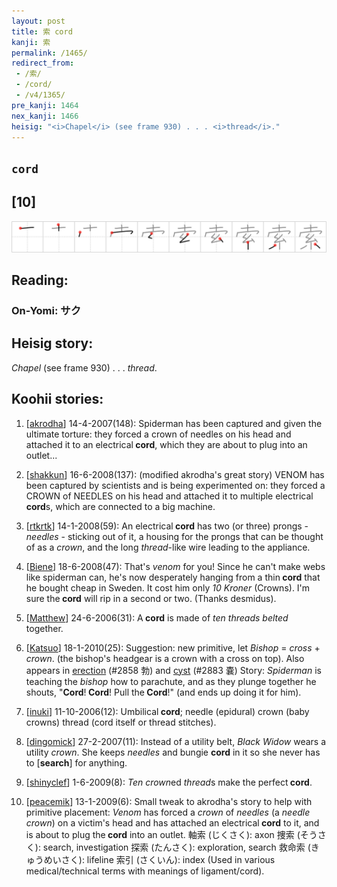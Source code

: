 ```yaml
---
layout: post
title: 索 cord
kanji: 索
permalink: /1465/
redirect_from:
 - /索/
 - /cord/
 - /v4/1365/
pre_kanji: 1464
nex_kanji: 1466
heisig: "<i>Chapel</i> (see frame 930) . . . <i>thread</i>."
---
```


## `cord`

## [10]

<div class="stroke"><img src="../images/E7B4A2.png" /></div>

## Reading:

### On-Yomi: サク

## Heisig story:

<i>Chapel</i> (see frame 930) . . . <i>thread</i>.

## Koohii stories:

1) [<a href="http://kanji.koohii.com/profile/akrodha">akrodha</a>] 14-4-2007(148): Spiderman has been captured and given the ultimate torture: they forced a crown of needles on his head and attached it to an electrical<strong> cord</strong>, which they are about to plug into an outlet...

2) [<a href="http://kanji.koohii.com/profile/shakkun">shakkun</a>] 16-6-2008(137): (modified akrodha&#039;s great story) VENOM has been captured by scientists and is being experimented on: they forced a CROWN of NEEDLES on his head and attached it to multiple electrical<strong> cord</strong>s, which are connected to a big machine.

3) [<a href="http://kanji.koohii.com/profile/rtkrtk">rtkrtk</a>] 14-1-2008(59): An electrical<strong> cord</strong> has two (or three) prongs - <em>needles</em> - sticking out of it, a housing for the prongs that can be thought of as a <em>crown</em>, and the long <em>thread</em>-like wire leading to the appliance.

4) [<a href="http://kanji.koohii.com/profile/Biene">Biene</a>] 18-6-2008(47): That&#039;s <em>venom</em> for you! Since he can&#039;t make webs like spiderman can, he&#039;s now desperately hanging from a thin<strong> cord</strong> that he bought cheap in Sweden. It cost him only <em>10 Kroner</em> (Crowns). I&#039;m sure the<strong> cord</strong> will rip in a second or two. (Thanks desmidus).

5) [<a href="http://kanji.koohii.com/profile/Matthew">Matthew</a>] 24-6-2006(31): A<strong> cord</strong> is made of <em>ten</em> <em>threads</em> <em>belted</em> together.

6) [<a href="http://kanji.koohii.com/profile/Katsuo">Katsuo</a>] 18-1-2010(25): Suggestion: new primitive, let <em>Bishop</em> = <em>cross</em> + <em>crown</em>. (the bishop&#039;s headgear is a crown with a cross on top). Also appears in <a href="../v4/2858">erection</a> (#2858 勃) and <a href="../v4/2883">cyst</a> (#2883 嚢) Story: <em>Spiderman</em> is teaching the <em>bishop</em> how to parachute, and as they plunge together he shouts, &quot;<strong>Cord</strong>!<strong> Cord</strong>! Pull the<strong> Cord</strong>!&quot; (and ends up doing it for him).

7) [<a href="http://kanji.koohii.com/profile/inuki">inuki</a>] 11-10-2006(12): Umbilical<strong> cord</strong>; needle (epidural) crown (baby crowns) thread (cord itself or thread stitches).

8) [<a href="http://kanji.koohii.com/profile/dingomick">dingomick</a>] 27-2-2007(11): Instead of a utility belt, <em>Black Widow</em> wears a utility <em>crown</em>. She keeps <em>needles</em> and bungie <strong>cord</strong> in it so she never has to [<strong>search</strong>] for anything.

9) [<a href="http://kanji.koohii.com/profile/shinyclef">shinyclef</a>] 1-6-2009(8): <em>Ten</em> <em>crown</em>ed <em>thread</em>s make the perfect<strong> cord</strong>.

10) [<a href="http://kanji.koohii.com/profile/peacemik">peacemik</a>] 13-1-2009(6): Small tweak to akrodha&#039;s story to help with primitive placement: <em>Venom</em> has forced a <em>crown</em> of <em>needles</em> (a <em>needle crown</em>) on a victim&#039;s head and has attached an electrical<strong> cord</strong> to it, and is about to plug the<strong> cord</strong> into an outlet. 軸索 (じくさく): axon 捜索 (そうさく): search, investigation 探索 (たんさく): exploration, search 救命索 (きゅうめいさく): lifeline 索引 (さくいん): index (Used in various medical/technical terms with meanings of ligament/cord).
